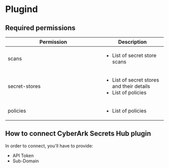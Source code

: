 # Plugind


## Required permissions <a href="#h_0bb427264a" id="h_0bb427264a"></a>

<table><thead><tr><th width="289">Permission</th><th>Description</th></tr></thead><tbody><tr><td>scans</td><td><ul><li>List of secret store scans</li></ul></td></tr><tr><td>secret-stores</td><td><p></p><ul><li>List of secret stores and their details</li><li>List of policies</li></ul></td></tr><tr><td>policies</td><td><ul><li>List of policies</li></ul></td></tr></tbody></table>



## How to connect CyberArk Secrets Hub plugin <a href="#h_f70a78b77f" id="h_f70a78b77f"></a>

In order to connect, you'll have to provide:

* API Token
* Sub-Domain
